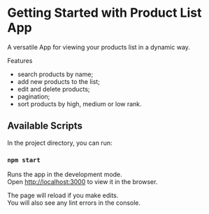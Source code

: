# Getting Started with Product List App

A versatile App for viewing your products list in a dynamic way.

Features
* search products by name;
* add new products to the list;
* edit and delete products;
* pagination;
* sort products by high, medium or low rank.

## Available Scripts

In the project directory, you can run:

### `npm start`

Runs the app in the development mode.\
Open [http://localhost:3000](http://localhost:3000) to view it in the browser.

The page will reload if you make edits.\
You will also see any lint errors in the console.